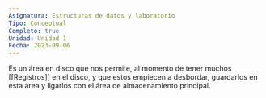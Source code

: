 ```yaml
---
Asignatura: Estructuras de datos y laboratorio
Tipo: Conceptual
Completo: true
Unidad: Unidad 1
Fecha: 2023-09-06
---
```


Es un área en disco que nos permite, al momento de tener muchos [[Registros]] en el disco, y que estos empiecen a desbordar, guardarlos en esta área y ligarlos con el área de almacenamiento principal. 
